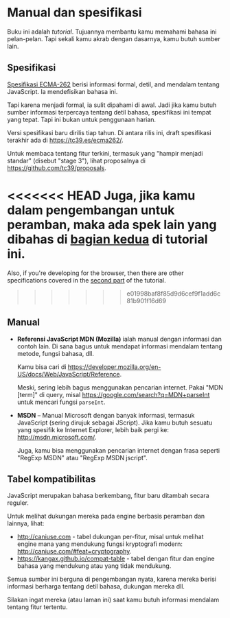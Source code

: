 
# Manual dan spesifikasi

Buku ini adalah *tutorial*. Tujuannya membantu kamu memahami bahasa ini pelan-pelan. Tapi sekali kamu akrab dengan dasarnya, kamu butuh sumber lain.

## Spesifikasi

[Spesifikasi ECMA-262](https://www.ecma-international.org/publications/standards/Ecma-262.htm) berisi informasi formal, detil, and mendalam tentang JavaScript. Ia mendefisikan bahasa ini.

Tapi karena menjadi formal, ia sulit dipahami di awal. Jadi jika kamu butuh sumber informasi terpercaya tentang detil bahasa, spesifikasi ini tempat yang tepat. Tapi ini bukan untuk penggunaan harian.

Versi spesifikasi baru dirilis tiap tahun. Di antara rilis ini, draft spesifikasi terakhir ada di <https://tc39.es/ecma262/>.

Untuk membaca tentang fitur terkini, termasuk yang "hampir menjadi standar" (disebut "stage 3"), lihat proposalnya di <https://github.com/tc39/proposals>.

<<<<<<< HEAD
Juga, jika kamu dalam pengembangan untuk peramban, maka ada spek lain yang dibahas di [bagian kedua](info:browser-environment) di tutorial ini.
=======
Also, if you're developing for the browser, then there are other specifications covered in the [second part](info:browser-environment) of the tutorial.
>>>>>>> e01998baf8f85d9d6cef9f1add6c81b901f16d69

## Manual

- **Referensi JavaScript MDN (Mozilla)** ialah manual dengan informasi dan contoh lain. Di sana bagus untuk mendapat informasi mendalam tentang metode, fungsi bahasa, dll.

    Kamu bisa cari di <https://developer.mozilla.org/en-US/docs/Web/JavaScript/Reference>.

    Meski, sering lebih bagus menggunakan pencarian internet. Pakai "MDN [term]" di query, misal <https://google.com/search?q=MDN+parseInt> untuk mencari fungsi `parseInt`.


- **MSDN** – Manual Microsoft dengan banyak informasi, termasuk JavaScript (sering dirujuk sebagai JScript). Jika kamu butuh sesuatu yang spesifik ke Internet Explorer, lebih baik pergi ke: <http://msdn.microsoft.com/>.

    Juga, kamu bisa menggunakan pencarian internet dengan frasa seperti "RegExp MSDN" atau "RegExp MSDN jscript".

## Tabel kompatibilitas

JavaScript merupakan bahasa berkembang, fitur baru ditambah secara reguler.

Untuk melihat dukungan mereka pada engine berbasis peramban dan lainnya, lihat:

- <http://caniuse.com> - tabel dukungan per-fitur, misal untuk melihat engine mana yang mendukung fungsi kryptografi modern: <http://caniuse.com/#feat=cryptography>.
- <https://kangax.github.io/compat-table> - tabel dengan fitur dan engine bahasa yang mendukung atau yang tidak mendukung.

Semua sumber ini berguna di pengembangan nyata, karena mereka berisi informasi berharga tentang detil bahasa, dukungan mereka dll.

Silakan ingat mereka (atau laman ini) saat kamu butuh informasi mendalam tentang fitur tertentu.
